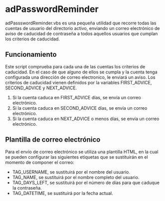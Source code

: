 # adPasswordReminder

adPassswordReminder.vbs es una pequeña utilidad que recorre todas las cuentas de usuario del directorio activo, enviando un correo electrónico de aviso de caducidad de contraseña a todos aquellos usuarios que cumplan los criterios de caducidad.

## Funcionamiento

Este script comprueba para cada una de las cuentas los criterios de caducidad. En el caso de que alguno de ellos se cumpla y la cuenta tenga configurada una dirección de correo electronico, le enviará un aviso. Los criterios de caducidad vienen definidos por la variables FIRST_ADVICE, SECOND_ADVICE y NEXT_ADVICE.

1. Si la cuenta caduca en FIRST_ADVICE días, se envía un correo electrónico.
2. Si la cuenta caduca en SECOND_ADVICE días, se envía un correo electrónico.
3. Si la cuenta caduca en NEXT_ADVICE o menos días, se envía un correo electrónico.

## Plantilla de correo electrónico

Para el envío de correo electrónico se utiliza una plantilla HTML, en la cual se pueden configurar las siguientes etiquetas que se sustituirán en el momento de componer el correo:

* TAG_USERNAME, se sustituirá por el nombre del usuario.
* TAG_NAME, se sustituirá por el nombre completo del usuario.
* TAG_DAYS_LEFT, se sustituirá por el número de días para que caduque la contraseña.
* TAG_DATETIME, se sustituirá por la fecha actual.
